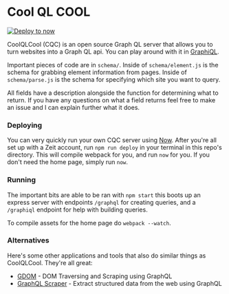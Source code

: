 # Cool QL COOL

[![Deploy to now](https://deploy.now.sh/static/button.svg)](https://deploy.now.sh/?repo=https://github.com/dinubs/coolqlcool)

CoolQLCool (CQC) is an open source Graph QL server that allows you to turn websites into a Graph QL api. You can play around with it in [GraphiQL](https://coolql.cool/graphiql).

Important pieces of code are in `schema/`. Inside of `schema/element.js` is the schema for grabbing element information from pages. Inside of `schema/parse.js` is the schema for specifying which site you want to query.

All fields have a description alongside the function for determining what to return. If you have any questions on what a field returns feel free to make an issue and I can explain further what it does.

### Deploying

You can very quickly run your own CQC server using [Now](https://zeit.co/now). After you're all set up with a Zeit account, run `npm run deploy` in your terminal in this repo's directory. This will compile webpack for you, and run `now` for you. If you don't need the home page, simply run `now`.

### Running

The important bits are able to be ran with `npm start` this boots up an express server with endpoints `/graphql` for creating queries, and a `/graphiql` endpoint for help with building queries.

To compile assets for the home page do `webpack --watch`.

### Alternatives

Here's some other applications and tools that also do similar things as CoolQLCool. They're all great:

* [GDOM](https://github.com/syrusakbary/gdom) - DOM Traversing and Scraping using GraphQL
* [GraphQL Scraper](https://github.com/lachenmayer/graphql-scraper) - Extract structured data from the web using GraphQL
